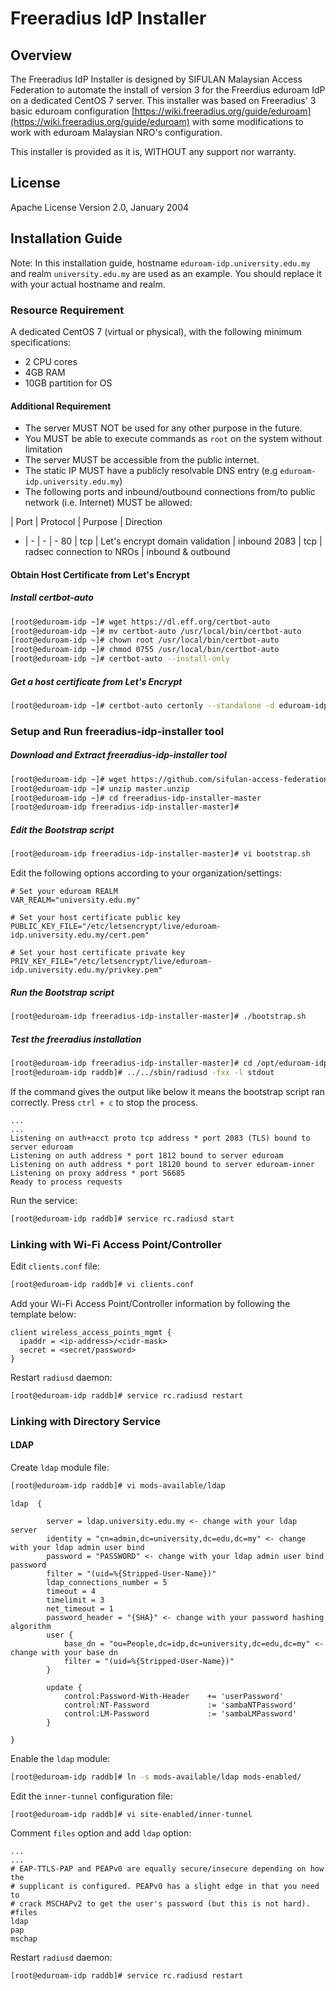 # Freeradius IdP Installer

## Overview
The Freeradius IdP Installer is designed by SIFULAN Malaysian Access Federation to automate the install of version 3 for the Freerdius eduroam IdP on a dedicated CentOS 7 server. This installer was based on Freeradius' 3 basic eduroam configuration [https://wiki.freeradius.org/guide/eduroam](https://wiki.freeradius.org/guide/eduroam) with some modifications to work with eduroam Malaysian NRO's configuration.

This installer is provided as it is, WITHOUT any support nor warranty.

## License
Apache License Version 2.0, January 2004

## Installation Guide

Note: In this installation guide,  hostname `eduroam-idp.university.edu.my` and realm `university.edu.my` are used as an example. You should replace it with your actual hostname and realm.

### Resource Requirement

A dedicated CentOS 7 (virtual or physical), with the following minimum specifications:
- 2 CPU cores
- 4GB RAM
- 10GB partition for OS

#### Additional Requirement
- The server MUST NOT be used for any other purpose in the future.
- You MUST be able to execute commands as `root` on the system without limitation
- The server MUST be accessible from the public internet.
- The static IP MUST have a publicly resolvable DNS entry (e.g `eduroam-idp.university.edu.my`)
- The following ports and inbound/outbound connections from/to public network (i.e. Internet) MUST be allowed:

| Port | Protocol | Purpose | Direction
- | - | - | -
80 | tcp | Let's encrypt domain validation | inbound
2083 | tcp | radsec connection to NROs | inbound & outbound


#### Obtain Host Certificate from Let's Encrypt

##### Install certbot-auto

```bash
[root@eduroam-idp ~]# wget https://dl.eff.org/certbot-auto
[root@eduroam-idp ~]# mv certbot-auto /usr/local/bin/certbot-auto
[root@eduroam-idp ~]# chown root /usr/local/bin/certbot-auto
[root@eduroam-idp ~]# chmod 0755 /usr/local/bin/certbot-auto
[root@eduroam-idp ~]# certbot-auto --install-only
```

##### Get a host certificate from Let's Encrypt

```bash
[root@eduroam-idp ~]# certbot-auto certonly --standalone -d eduroam-idp.university.edu.my
```

### Setup and Run freeradius-idp-installer tool

##### Download and Extract freeradius-idp-installer tool

```bash
[root@eduroam-idp ~]# wget https://github.com/sifulan-access-federation/freeradius-idp-installer/archive/master.zip
[root@eduroam-idp ~]# unzip master.unzip
[root@eduroam-idp ~]# cd freeradius-idp-installer-master
[root@eduroam-idp freeradius-idp-installer-master]#
```
##### Edit the Bootstrap script

```bash
[root@eduroam-idp freeradius-idp-installer-master]# vi bootstrap.sh
```

Edit the following options according to your organization/settings:

```
# Set your eduroam REALM
VAR_REALM="university.edu.my"

# Set your host certificate public key
PUBLIC_KEY_FILE="/etc/letsencrypt/live/eduroam-idp.university.edu.my/cert.pem"

# Set your host certificate private key
PRIV_KEY_FILE="/etc/letsencrypt/live/eduroam-idp.university.edu.my/privkey.pem"
```
##### Run the Bootstrap script

```bash
[root@eduroam-idp freeradius-idp-installer-master]# ./bootstrap.sh
```
##### Test the freeradius installation

```bash
[root@eduroam-idp freeradius-idp-installer-master]# cd /opt/eduroam-idp-release_3_0_21/etc/raddb/
[root@eduroam-idp raddb]# ../../sbin/radiusd -fxx -l stdout
```
If the command gives the output like below it means the bootstrap script ran correctly. Press `ctrl + c` to stop the process.
```
...
...
Listening on auth+acct proto tcp address * port 2083 (TLS) bound to server eduroam
Listening on auth address * port 1812 bound to server eduroam
Listening on auth address * port 18120 bound to server eduroam-inner
Listening on proxy address * port 56685
Ready to process requests
```
Run the service:
```bash
[root@eduroam-idp raddb]# service rc.radiusd start
```

### Linking with Wi-Fi Access Point/Controller
Edit `clients.conf` file:
```bash
[root@eduroam-idp raddb]# vi clients.conf
```
Add your Wi-Fi Access Point/Controller information by following the template below:
```
client wireless_access_points_mgmt {
  ipaddr = <ip-address>/<cidr-mask>
  secret = <secret/password>
}
```
Restart `radiusd` daemon:
```bash
[root@eduroam-idp raddb]# service rc.radiusd restart
```

### Linking with Directory Service
#### LDAP
Create `ldap` module file:
```bash
[root@eduroam-idp raddb]# vi mods-available/ldap
```
```
ldap  {

        server = ldap.university.edu.my <- change with your ldap server
        identity = "cn=admin,dc=university,dc=edu,dc=my" <- change with your ldap admin user bind
        password = "PASSWORD" <- change with your ldap admin user bind password
        filter = "(uid=%{Stripped-User-Name})"
        ldap_connections_number = 5
        timeout = 4
        timelimit = 3
        net_timeout = 1
        password_header = "{SHA}" <- change with your password hashing algorithm
        user {
            base_dn = "ou=People,dc=idp,dc=university,dc=edu,dc=my" <- change with your base dn
            filter = "(uid=%{Stripped-User-Name})"
        }

        update {
            control:Password-With-Header    += 'userPassword'
            control:NT-Password             := 'sambaNTPassword'
            control:LM-Password             := 'sambaLMPassword'
        }

}
```
Enable the `ldap` module:
```bash
[root@eduroam-idp raddb]# ln -s mods-available/ldap mods-enabled/
```
Edit the `inner-tunnel` configuration file:
```bash
[root@eduroam-idp raddb]# vi site-enabled/inner-tunnel
```
Comment `files` option and add `ldap` option:
```
...
...
# EAP-TTLS-PAP and PEAPv0 are equally secure/insecure depending on how the
# supplicant is configured. PEAPv0 has a slight edge in that you need to
# crack MSCHAPv2 to get the user's password (but this is not hard).
#files
ldap
pap
mschap
```
Restart `radiusd` daemon:
```bash
[root@eduroam-idp raddb]# service rc.radiusd restart
```
